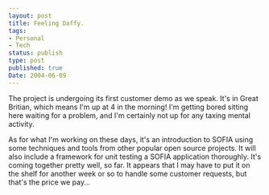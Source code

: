```yaml
---
layout: post
title: Feeling Daffy.
tags:
- Personal
- Tech
status: publish
type: post
published: true
Date: 2004-06-09
---
```

The project is undergoing its first customer demo as we speak.  It's in Great Britian, which means I'm up at 4 in the morning!  I'm getting bored sitting here waiting for a problem, and I'm certainly not up for any taxing mental activity.

As for what I'm working on these days, it's an introduction to <span class="caps">SOFIA</span> using some techniques and tools from other popular open source projects.  It will also include a framework for unit testing a <span class="caps">SOFIA</span> application thoroughly.  It's coming together pretty well, so far.  It appears that I may have to put it on the shelf for another week or so to handle some customer requests, but that's the price we pay...
